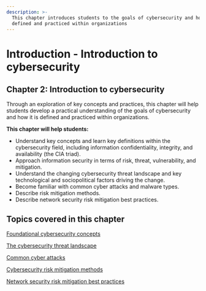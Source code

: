 ```yaml
---
description: >-
  This chapter introduces students to the goals of cybersecurity and how it is
  defined and practiced within organizations
---
```


# Introduction - Introduction to cybersecurity

## Chapter 2: Introduction to cybersecurity

Through an exploration of key concepts and practices, this chapter will help students develop a practical understanding of the goals of cybersecurity and how it is defined and practiced within organizations.

**This chapter will help students:**

* Understand key concepts and learn key definitions within the cybersecurity field, including information confidentiality, integrity, and availability (the CIA triad).
* Approach information security in terms of risk, threat, vulnerability, and mitigation.
* Understand the changing cybersecurity threat landscape and key technological and sociopolitical factors driving the change.
* Become familiar with common cyber attacks and malware types.
* Describe risk mitigation methods.
* Describe network security risk mitigation best practices.

## Topics covered in this chapter

[Foundational cybersecurity concepts](foundational-cybersecurity-concepts/)

[The cybersecurity threat landscape](the-cybersecurity-threat-landscape.md)

[Common cyber attacks](common-cyber-attacks.md)

[Cybersecurity risk mitigation methods](cybersecurity-risk-mitigation-methods.md)

[Network security risk mitigation best practices](network-security-risk-mitigation-best-practices.md)
